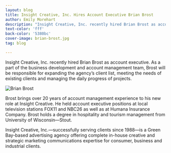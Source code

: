 ```yaml
---
layout: blog
title: Insight Creative, Inc. Hires Account Executive Brian Brost
author: Emily Morehart
description: "Insight Creative, Inc. recently hired Brian Brost as account executive."
text-color: 'fff'
back-color: '5380bc'
cover-image: brian-brost.jpg
tag: blog

---
```


Insight Creative, Inc. recently hired Brian Brost as account executive. As a part of the business development and account management team, Brost will be responsible for expanding the agency’s client list, meeting the needs of existing clients and managing the daily progress of projects.

![Brian Brost](/img/blog/brian-brost.jpg)

Brost brings over 20 years of account management experience to his new role at Insight Creative. He held account executive positions at local television stations FOX11 and NBC26 as well as at Humana Insurance Company. Brost holds a degree in hospitality and tourism management from University of Wisconsin—Stout.

Insight Creative, Inc.—successfully serving clients since 1988—is a Green Bay-based advertising agency offering complete in-house creative and strategic marketing communications expertise for consumer, business and industrial clients.
